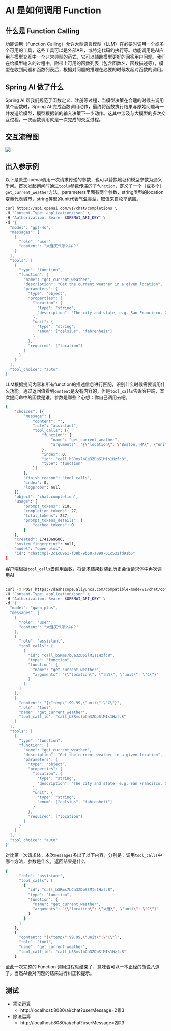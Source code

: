 # AI 是如何调用 Function

## 什么是 Function Calling

功能调用（Function Calling）允许大型语言模型（LLM）在必要时调用一个或多个可用的工具，这些工具可以是外部API，或特定代码的执行等。功能调用是AI应用与模型交互中一个非常典型的范式，它可以辅助模型更好的回答用户问题。我们在给模型输入的过程中，附带上可用的函数列表（包含函数名、函数描述等），模型在收到问题和函数列表后，根据对问题的推理在必要的时候发起对函数的调用。

## Spring AI 做了什么

Spring AI 帮我们规范了函数定义、注册等过程，当模型决策在合适的时候去调用某个函数时，Spring AI 完成函数调用动作，最终将函数执行结果与原始问题再一并发送给模型，模型根据新的输入决策下一步动作。这其中涉及与大模型的多次交互过程，一次函数调用就是一次完成的交互过程。

## 交互流程图

![](download.png)

## 出入参示例

以下是原生openai调用一次请求传递的参数，也可以替换地址和模型参数为通义千问。首次发起询问时通过`tools`参数传递的了`function`，定义了一个（或多个）`get_current_weather`方法，parameters里面有两个参数，string类型的location变量代表城市，string类型的unit代表气温类型，取值来自枚举范围。

```bash
curl https://api.openai.com/v1/chat/completions \
-H "Content-Type: application/json" \
-H "Authorization: Bearer $OPENAI_API_KEY" \
-d '{
  "model": "gpt-4o",
  "messages": [
    {
      "role": "user",
      "content": "大连天气怎么样？"
    }
  ],
  "tools": [
    {
      "type": "function",
      "function": {
        "name": "get_current_weather",
        "description": "Get the current weather in a given location",
        "parameters": {
          "type": "object",
          "properties": {
            "location": {
              "type": "string",
              "description": "The city and state, e.g. San Francisco, CA"
            },
            "unit": {
              "type": "string",
              "enum": ["celsius", "fahrenheit"]
            }
          },
          "required": ["location"]
        }
      }
    }
  ],
  "tool_choice": "auto"
}'
```

LLM根据提问内容和所有function的描述信息进行匹配，识别什么时候需要调用什么功能。通过返回值看到`content`是没有内容的，但是`tool_calls`告诉客户端，本次提问命中的函数是谁，参数是哪些？心想：你自己调用去吧。


```bash
{
	"choices": [{
		"message": {
			"content": "",
			"role": "assistant",
			"tool_calls": [{
				"function": {
					"name": "get_current_weather",
					"arguments": "{\"location\": \"Boston, MA\", \"unit\": \"fahrenheit\"}"
				},
				"index": 0,
				"id": "call_bSRms7bCa3ZDpSlMIs1Hzfc8",
				"type": "function"
			}]
		},
		"finish_reason": "tool_calls",
		"index": 0,
		"logprobs": null
	}],
	"object": "chat.completion",
	"usage": {
		"prompt_tokens": 210,
		"completion_tokens": 27,
		"total_tokens": 237,
		"prompt_tokens_details": {
			"cached_tokens": 0
		}
	},
	"created": 1741069606,
	"system_fingerprint": null,
	"model": "qwen-plus",
	"id": "chatcmpl-3c1c0961-f38b-9b58-a899-61c532fd91b5"
}
```

客户端根据`tool_calls`去调用函数，将请求结果封装到历史会话请求体中再次调用AI
```bash

curl -X POST https://dashscope.aliyuncs.com/compatible-mode/v1/chat/completions \
-H "Content-Type: application/json" \
-H "Authorization: Bearer $OPENAI_API_KEY" \
-d '{
  "model": "qwen-plus",
  "messages": [
    {
      "role": "user",
      "content": "大连天气怎么样？"
    },
	{
      "role": "assistant",
      "tool_calls": [
        {
          "id": "call_bSRms7bCa3ZDpSlMIs1Hzfc8",
          "type": "function",
          "function": {
            "name": "get_current_weather",
            "arguments": "{\"location\": \"大连\", \"unit\": \"C\"}"
          }
        }
      ]
    },
	{
      "content": "{\"temp\":99.99,\"unit\":\"C\"}",
      "role": "tool",
      "name": "get_current_weather",
      "tool_call_id": "call_bSRms7bCa3ZDpSlMIs1Hzfc8"
    }
  ],
  "tools": [
    {
      "type": "function",
      "function": {
        "name": "get_current_weather",
        "description": "Get the current weather in a given location",
        "parameters": {
          "type": "object",
          "properties": {
            "location": {
              "type": "string",
              "description": "The city and state, e.g. San Francisco, CA"
            },
            "unit": {
              "type": "string",
              "enum": ["celsius", "fahrenheit"]
            }
          },
          "required": ["location"]
        }
      }
    }
  ],
  "tool_choice": "auto"
}'

```

对比第一次请求体，本次`messages`多出了以下内容，分别是：调用`tool_calls`中哪个方法，参数是什么，返回结果是什么

```bash
{
      "role": "assistant",
      "tool_calls": [
        {
          "id": "call_bSRms7bCa3ZDpSlMIs1Hzfc8",
          "type": "function",
          "function": {
            "name": "get_current_weather",
            "arguments": "{\"location\": \"大连\", \"unit\": \"C\"}"
          }
        }
      ]
    },
	{
      "content": "{\"temp\":99.99,\"unit\":\"C\"}",
      "role": "tool",
      "name": "get_current_weather",
      "tool_call_id": "call_bSRms7bCa3ZDpSlMIs1Hzfc8"
    }
```

至此一次完整的 Function 调用过程就结束了，意味着可以一本正经的胡说八道了。当然AI会对问题的结果进行纠正和提示。

## 测试

- 乘法运算
	- http://localhost:8080/ai/chat?userMessage=2乘3
- 除法运算
	- http://localhost:8080/ai/chat?userMessage=2除3

